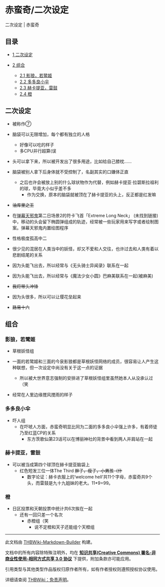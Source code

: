 # 赤蛮奇/二次设定

<!-- source html: G:\repos\THBWiki-Markdown-Builder\THBWikiMarkdown\Temp\main\3\31\ns0%3A%E8%B5%A4%E8%9B%AE%E5%A5%87%2F%E4%BA%8C%E6%AC%A1%E8%AE%BE%E5%AE%9A.html -->

二次设定 | 赤蛮奇

## 目录

- [1 二次设定](#二次设定)
- [2 组合](#组合)

  - [2.1 影狼，若鹭姬](#影狼，若鹭姬)
  - [2.2 多多良小伞](#多多良小伞)
  - [2.3 赫卡提亚，雷鼓](#赫卡提亚，雷鼓)
  - [2.4 橙](#橙)







## 二次设定
- 被称作⑦
- 脑袋可以无限增加，每个都有独立的人格
  - 好像可以吃的样子
  - 多CPU并行超算(误

- 头可以拿下来，所以被开发出了很多用途，比如给自己膝枕……
- 脑袋被别人拿下后身体就不受控制了，名副其实的口嫌体正直
  - 之后也许会被放上别的什么球状物作为代替，例如赫卡提亚·拉碧斯拉祖利的球，毕竟大小似乎差不多
    - 作为交换，原本的脑袋就被顶在了赫卡提亚的头上，反正都是红发嘛


-  ~~油库里之王~~ 
- 在[弹幕天邪鬼](./弹幕天邪鬼.md)第二日场景2的符卡飞首「Extreme Long Neck」 (未找到链接)中，移动的头会留下椭圆弹组成的轨迹，经常被一些玩家用来写字或者绘制图案。弹幕天邪鬼内置绘图程序
- 性格极度孤高中二
- 很少见的混居在人类当中的妖怪，却又不爱和人交往，也许过去和人类有着以悲剧结尾的关系
- 因为头能飞出去，所以经常与《无头骑士异闻录》联系在一起
- 因为头能飞出去，所以经常与《魔法少女小圆》巴麻美联系在一起(被麻美)
-  ~~我将带头冲锋~~ 
- 因为头很多，所以可以让璎花垒起来
-  ~~路易十六~~ 

## 组合
### 影狼，若鹭姬
- 草根妖怪组
- 一面的若鹭姬和三面的今泉影狼都是草根妖怪网络的成员，很容易让人产生这种联想，但一次设定中尚没有关于这一点的证据
  - 所以被大世界意志强制的安排进了草根妖怪组里虽然她本人从没承认过（笑

- 经常在人里边缘搅风搅雨的样子

### 多多良小伞
- 吓人组
  - 在吓唬人方面，赤蛮奇明显比同为二面的多多良小伞强上许多，有着师徒乃至红蓝CP的关系
    - 东方茨歌仙第23话可以在博丽神社的背景中看到两人并肩站在一起



### 赫卡提亚，雷鼓
- 可以被当成第四个球顶在赫卡提亚脑袋上
  - 红色短发三位一体The Third ~~胖子，瘦子，小男孩（什~~ 
    - 数字论证：赫卡衣服上的‘welcome hell’共11个字母，赤蛮奇共9个头，而雷鼓是九十九姐妹的老大。11*9=99。



### 橙
- 日区投票和天朝投票中统计共6次挨在一起
  - 还有一回只差一个名次
    - 赤橙组（笑
      - 说不定橙和天子还能组个天橙组








---

此文档由 [THBWiki-Markdown-Builder](https://github.com/Delsin-Yu/THBWiki-Markdown-Builder) 构建。

文档中的所有内容除特殊注明外，均在 [**知识共享(Creative Commons) 署名-非商业性使用-相同方式共享 3.0 协议**](https://creativecommons.org/licenses/by-sa/3.0/deed.zh-hans) 下提供，附加条款亦可能应用。

引用类型与其他类型作品版权归原作者所有，如有作者授权则遵照授权协议使用。

详细请查阅 [THBWiki：免责声明](https://thbwiki.cc/THBWiki:%E5%85%8D%E8%B4%A3%E5%A3%B0%E6%98%8E)。

